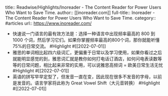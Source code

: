 title:: Readwise/Highlights/Inoreader - The Content Reader for Power Users Who Want to Save Time.
author:: [[inoreader.com]]
full-title:: Inoreader - The Content Reader for Power Users Who Want to Save Time.
category:: #articles
url:: https://www.inoreader.com/

- 快速说一门语言的最有效方法是：选择一种语言中出现频率最高的 800 到 1000 个词，然后学习它们。如果你掌握频率最高的800个词，那你就能听懂75%的日常交流。 #Highlight #[[2022-07-01]]
- 雅思的单词相比起四六级词汇，更偏重于日常以及学习使用，如果你看过之后就能明显感觉的到，雅思词汇就是教你如何打电话订酒店，如何问电表读数等等的日常问题，相比起来非常的实用，可以说雅思高频词 = 欧美日常生活无忧 #Highlight #[[2022-07-01]]
- 英语的拼写早早定型了，但发音一直在变，因此现在很多不发音的字母，以前是发音的。语言学家将此称为 Great Vowel Shift（大元音转换） #Highlight #[[2022-07-01]]